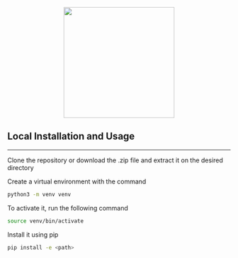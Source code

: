 <p align="center">
  <a href="https://www.easiedata.com/" target="_blank">
    <img width="250" src="https://blog.easiedata.com/wp-content/uploads/2020/02/cropped-easiedata-e1582296162638-1.png">
  </a>
</p>


## Local Installation and Usage
----------

Clone the repository or download the .zip file and extract it on
the desired directory

Create a virtual environment with the command

```bash
python3 -m venv venv
```
To activate it, run the following command

```bash
source venv/bin/activate
```

Install it using pip

```bash
pip install -e <path>
```
